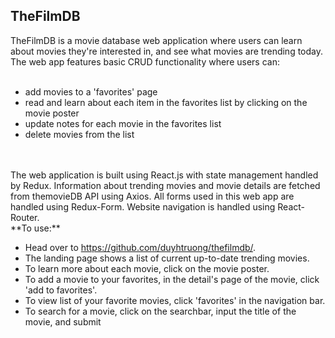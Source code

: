 ## TheFilmDB

TheFilmDB is a movie database web application where users can learn about movies they're interested in, and see what movies are trending today. The web app features basic CRUD functionality where users can: 
</br>
</br>
- add movies to a 'favorites' page</br>
- read and learn about each item in the favorites list by clicking on the movie poster</br>
- update notes for each movie in the favorites list</br>
- delete movies from the list</br>
</br>
</br>
The web application is built using React.js with state management handled by Redux. Information about trending movies and movie details are fetched from themovieDB API using Axios. All forms used in this web app are handled using Redux-Form. Website navigation is handled using React-Router. 
</br>
**To use:**
  
  - Head over to https://github.com/duyhtruong/thefilmdb/. 
  - The landing page shows a list of current up-to-date trending movies.
  - To learn more about each movie, click on the movie poster.
  - To add a movie to your favorites, in the detail's page of the movie, click 'add to favorites'.
  - To view list of your favorite movies, click 'favorites' in the navigation bar.    
  - To search for a movie, click on the searchbar, input the title of the movie, and submit

